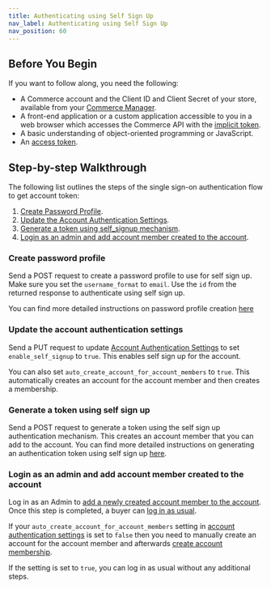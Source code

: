 ```yaml
---
title: Authenticating using Self Sign Up
nav_label: Authenticating using Self Sign Up
nav_position: 60
---
```


## Before You Begin

If you want to follow along, you need the following:

- A Commerce account and the Client ID and Client Secret of your store, available from your [Commerce Manager](/ui).
- A front-end application or a custom application accessible to you in a web browser which accesses the Commerce API with the [implicit token](/docs/authentication/Tokens/implicit-token).
- A basic understanding of object-oriented programming or JavaScript.
- An [access token](/guides/Getting-Started/your-first-api-request).

## Step-by-step Walkthrough

The following list outlines the steps of the single sign-on authentication flow to get account token:
1. [Create Password Profile](#create-password-profile). 
2. [Update the Account Authentication Settings](#update-the-account-authentication-settings).
3. [Generate a token using self_signup mechanism](#generate-a-token-using-self-signup-mechanism).
4. [Login as an admin and add account member created to the account](#login-as-an-admin-and-add-account-member-created-to-the-account).

### Create password profile

Send a POST request to create a password profile to use for self sign up. Make sure you set the `username_format` to `email`.
Use the `id` from the returned response to authenticate using self sign up.

You can find more detailed instructions on password profile creation [here](/docs/authentication/single-sign-on/password-profiles-api/create-a-password-profile)

### Update the account authentication settings

Send a PUT request to update [Account Authentication Settings](/docs/authentication/single-sign-on/account-authentication-settings) to set `enable_self_signup` to `true`. This enables self sign up for the account.

You can also set `auto_create_account_for_account_members` to `true`. This automatically creates an account for the account member and then creates a membership. 

### Generate a token using self sign up

Send a POST request to generate a token using the self sign up authentication mechanism. This creates an account member that you can add to the account.
You can find more detailed instructions on generating an authentication token using self sign up [here](/docs/commerce-cloud/accounts/account-management-authentication/account-management-authentication-api/self-sign-up).

### Login as an admin and add account member created to the account

Log in as an Admin to [add a newly created account member to the account](/docs/api/accounts/post-v-2-accounts-account-id-account-memberships). Once this step is completed, a buyer can [log in as usual](/docs/authentication/Tokens/account-management-authentication-token). 

If your `auto_create_account_for_account_members` setting in [account authentication settings](/docs/authentication/single-sign-on/account-authentication-settings) is set to `false` then you need to manually create an account for the account member and afterwards [create account membership](/docs/api/accounts/post-v-2-accounts-account-id-account-memberships). 

If the setting is set to `true`, you can log in as usual without any additional steps.
